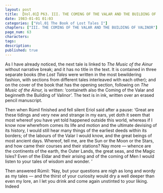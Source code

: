 ```yaml
---
layout: post
title: 【Vol.01】P63. III. THE COMING OF THE VALAR AND THE BUILDING OF VALINOR
date: 1983-01-01 01:03
categories: ["Vol.01 The Book of Lost Tales I"]
chapters: ["III. THE COMING OF THE VALAR AND THE BUILDING OF VALINOR"]
page_num: 63
characters: 
tags: 
description: 
published: true
---
```


As I have already noticed, the next tale is linked to <I>The Music of the Ainur</I> without narrative break; and it has no title in the text. It is contained in three separate books (the <I>Lost Tales</I> were written in the most bewildering fashion, with sections from different tales interleaved with each other); and on the cover of the book that has the opening section, following on <I>The Music of the Ainur,</I> is written: ‘containeth also the Coming of the Valar and beginneth the Building of Valinor’. The text is in ink, written over an erased pencil manuscript.

Then when Rúmil finished and fell silent Eriol said after a pause: ‘Great are these tidings and very new and strange in my ears, yet doth it seem that most whereof you have yet told happened outside this world, whereas if I know now wherefrom comes its life and motion and the ultimate devising of its history, I would still hear many things of the earliest deeds within its borders; of the labours of the Valar I would know, and the great beings of most ancient days. Whereof, tell me, are the Sun or the Moon or the Stars, and how came their courses and their stations? Nay more — whence are the continents of the earth, the Outer Lands, the great seas, and the Magic Isles? Even of the Eldar and their arising and of the coming of Men I would listen to your tales of wisdom and wonder. ’

Then answered Rúmil: ‘Nay, but your questions are nigh as long and wordy as my tales — and the thirst of your curiosity would dry a well deeper than even my lore, an I let you drink and come again unstinted to your liking. Indeed

